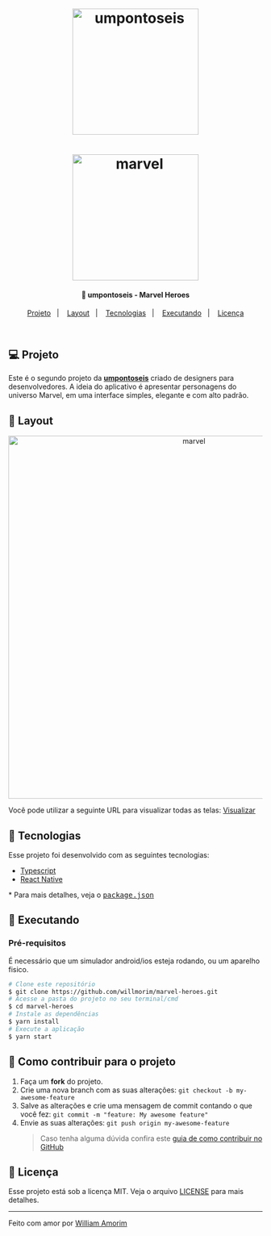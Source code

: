 <h1 align="center">
    <a href="https://umpontoseis.com/" target="_blank">
      <img alt="umpontoseis" title="#umpontoseis" src=".resources/umpontoseis-logo.svg" width="250px" />
    </a>
</h1>

<h1 align="center">
    <img alt="marvel" title="#marvel" src=".resources/marvelgit.svg" width="250px" />
</h1>

<h4 align="center">
  🚀 umpontoseis - Marvel Heroes
</h4>

<p align="center">
  <a href="#-projeto">Projeto</a>&nbsp;&nbsp;&nbsp;|&nbsp;&nbsp;&nbsp;
  <a href="#-layout">Layout</a>&nbsp;&nbsp;&nbsp;|&nbsp;&nbsp;&nbsp;
  <a href="#rocket-tecnologias">Tecnologias</a>&nbsp;&nbsp;&nbsp;|&nbsp;&nbsp;&nbsp;
  <a href="#rocket-executando">Executando</a>&nbsp;&nbsp;&nbsp;|&nbsp;&nbsp;&nbsp;
  <a href="#memo-licença">Licença</a>
</p>
<br>

## 💻 Projeto

Este é o segundo projeto da **[umpontoseis](https://umpontoseis.com/)** criado de designers para desenvolvedores. A ideia do aplicativo é apresentar personagens do universo Marvel, em uma interface simples, elegante e com alto padrão.

## 🎨 Layout

<p align="center">
    <img alt="marvel" title="#marvel" src=".resources/figma.png" width="720px" />
</p>

Você pode utilizar a seguinte URL para visualizar todas as telas: [Visualizar](https://www.figma.com/community/file/849367817302905364)

## :rocket: Tecnologias

Esse projeto foi desenvolvido com as seguintes tecnologias:

- [Typescript](https://www.typescriptlang.org/)
- [React Native](https://reactnative.dev/)

\* Para mais detalhes, veja o <kbd>[package.json](./package.json)</kbd>

## :notebook: Executando

### Pré-requisitos

É necessário que um simulador android/ios esteja rodando, ou um aparelho fisico.

```bash
# Clone este repositório
$ git clone https://github.com/willmorim/marvel-heroes.git
# Acesse a pasta do projeto no seu terminal/cmd
$ cd marvel-heroes
# Instale as dependências
$ yarn install
# Execute a aplicação
$ yarn start
```

## :construction: Como contribuir para o projeto

1. Faça um **fork** do projeto.
2. Crie uma nova branch com as suas alterações: `git checkout -b my-awesome-feature`
3. Salve as alterações e crie uma mensagem de commit contando o que você fez: `git commit -m "feature: My awesome feature"`
4. Envie as suas alterações: `git push origin my-awesome-feature`
   > Caso tenha alguma dúvida confira este [guia de como contribuir no GitHub](https://github.com/firstcontributions/first-contributions)
## :memo: Licença

Esse projeto está sob a licença MIT. Veja o arquivo [LICENSE](LICENSE.md) para mais detalhes.

---

Feito com amor por [William Amorim](https://www.linkedin.com/in/willmorim/)
